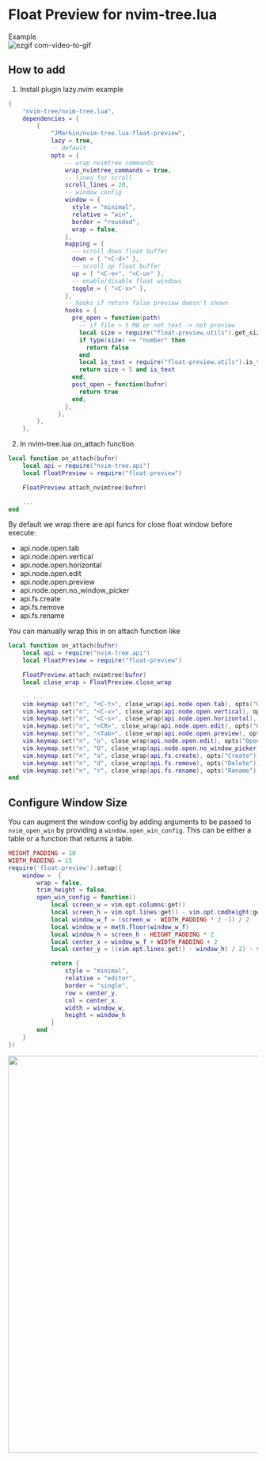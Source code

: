# Float Preview for nvim-tree.lua

Example  
![ezgif com-video-to-gif](https://github.com/JMarkin/nvim-tree.lua-float-preview/assets/15740814/cc2ba591-131b-42e0-afc8-1bac97b1e72a)

## How to add

1. Install plugin
   lazy.nvim example

```lua
{
    "nvim-tree/nvim-tree.lua",
    dependencies = {
        {
            "JMarkin/nvim-tree.lua-float-preview",
            lazy = true,
            -- default
            opts = {
                -- wrap nvimtree commands
                wrap_nvimtree_commands = true,
                -- lines for scroll
                scroll_lines = 20,
                -- window config
                window = {
                  style = "minimal",
                  relative = "win",
                  border = "rounded",
                  wrap = false,
                },
                mapping = {
                  -- scroll down float buffer
                  down = { "<C-d>" },
                  -- scroll up float buffer
                  up = { "<C-e>", "<C-u>" },
                  -- enable/disable float windows
                  toggle = { "<C-x>" },
                },
                -- hooks if return false preview doesn't shown
                hooks = {
                  pre_open = function(path)
                    -- if file > 5 MB or not text -> not preview
                    local size = require("float-preview.utils").get_size(path)
                    if type(size) ~= "number" then
                      return false
                    end
                    local is_text = require("float-preview.utils").is_text(path)
                    return size < 5 and is_text
                  end,
                  post_open = function(bufnr)
                    return true
                  end,
                },
              },
        },
    },

```

2. In nvim-tree.lua on_attach function

```lua
local function on_attach(bufnr)
    local api = require("nvim-tree.api")
    local FloatPreview = require("float-preview")

    FloatPreview.attach_nvimtree(bufnr)

    ...
end
```

By default we wrap there are api funcs for close float window before execute:

- api.node.open.tab
- api.node.open.vertical
- api.node.open.horizontal
- api.node.open.edit
- api.node.open.preview
- api.node.open.no_window_picker
- api.fs.create
- api.fs.remove
- api.fs.rename

You can manually wrap this in on attach function like

```lua
local function on_attach(bufnr)
    local api = require("nvim-tree.api")
    local FloatPreview = require("float-preview")

    FloatPreview.attach_nvimtree(bufnr)
    local close_wrap = FloatPreview.close_wrap

    -- ...
    vim.keymap.set("n", "<C-t>", close_wrap(api.node.open.tab), opts("Open: New Tab"))
    vim.keymap.set("n", "<C-v>", close_wrap(api.node.open.vertical), opts("Open: Vertical Split"))
    vim.keymap.set("n", "<C-s>", close_wrap(api.node.open.horizontal), opts("Open: Horizontal Split"))
    vim.keymap.set("n", "<CR>", close_wrap(api.node.open.edit), opts("Open"))
    vim.keymap.set("n", "<Tab>", close_wrap(api.node.open.preview), opts("Open"))
    vim.keymap.set("n", "o", close_wrap(api.node.open.edit), opts("Open"))
    vim.keymap.set("n", "O", close_wrap(api.node.open.no_window_picker), opts("Open: No Window Picker"))
    vim.keymap.set("n", "a", close_wrap(api.fs.create), opts("Create"))
    vim.keymap.set("n", "d", close_wrap(api.fs.remove), opts("Delete"))
    vim.keymap.set("n", "r", close_wrap(api.fs.rename), opts("Rename"))
end
```

## Configure Window Size

You can augment the window config by adding arguments to be passed to `nvim_open_win` by providing a `window.open_win_config`. This can be either a table or a function that returns a table.

```lua
HEIGHT_PADDING = 10
WIDTH_PADDING = 15
require('float-preview').setup({
    window =  {
        wrap = false,
        trim_height = false,
        open_win_config = function()
            local screen_w = vim.opt.columns:get()
            local screen_h = vim.opt.lines:get() - vim.opt.cmdheight:get()
            local window_w_f = (screen_w - WIDTH_PADDING * 2 -1) / 2
            local window_w = math.floor(window_w_f)
            local window_h = screen_h - HEIGHT_PADDING * 2
            local center_x = window_w_f + WIDTH_PADDING + 2
            local center_y = ((vim.opt.lines:get() - window_h) / 2) - vim.opt.cmdheight:get()

            return {
                style = "minimal",
                relative = "editor",
                border = "single",
                row = center_y,
                col = center_x,
                width = window_w,
                height = window_h
            }
        end
    }
})

```

<img src="https://github.com/haondt/nvim-tree.lua-float-preview/assets/19233365/f71aede5-068b-4a13-b3ca-bd373de40ff6" width="800">
